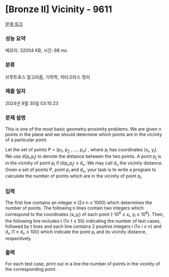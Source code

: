 # [Bronze II] Vicinity - 9611 

[문제 링크](https://www.acmicpc.net/problem/9611) 

### 성능 요약

메모리: 32004 KB, 시간: 68 ms

### 분류

브루트포스 알고리즘, 기하학, 피타고라스 정리

### 제출 일자

2024년 9월 30일 03:15:23

### 문제 설명

<p>This is one of the most basic geometry proximity problems. We are given n points in the plane and we should determine which points are in the vicinity of a particular point. </p>

<p>Let the set of points P = {p<sub>1</sub>, p<sub>2</sub> , …, p<sub>n</sub>} , where p<sub>i</sub> has coordinates (x<sub>i</sub>, y<sub>i</sub>). We use d(p<sub>i</sub>,p<sub>j</sub>) to denote the distance between the two points. A point p<sub>j</sub> is in the vicinity of point p<sub>i</sub> if d(p<sub>i</sub>,p<sub>j</sub>) ≤ d<sub>v</sub> .We may call d<sub>v</sub> the vicinity distance. Given a set of points P, point p<sub>i</sub> and d<sub>v</sub>, your task is to write a program to calculate the number of points which are in the vicinity of point p<sub>i</sub>. </p>

### 입력 

 <p>The first line contains an integer n (2≤ n ≤ 1000) which determines the number of points. The following n lines contain two integers which correspond to the coordinates (x<sub>i</sub>,y<sub>i</sub>) of each point (-10<sup>6 </sup>≤ x<sub>i</sub>, y<sub>i</sub> ≤ 10<sup>6</sup>). Then, the following line includes t (1≤ t ≤ 50) indicating the number of test cases, followed by t lines and each line contains 2 positive integers i (1≤ i ≤ n) and d<sub>v</sub> (1 ≤ d<sub>v</sub> ≤ 100) which indicate the point p<sub>i</sub> and its vicinity distance, respectively. </p>

### 출력 

 <p>For each test case, print out in a line the number of points in the vicinity of the corresponding point. </p>

